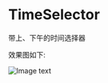 # TimeSelector

带上、下午的时间选择器

效果图如下:


![Image text](https://s19.aconvert.com/convert/p3r68-cdx67/qy2xb-43crl.gif)
